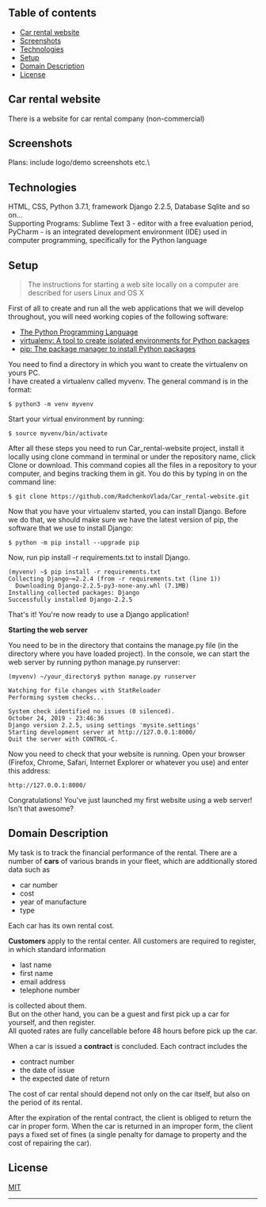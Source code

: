## Table of contents

* [Car rental website](#general-info)
* [Screenshots](#screenshots)
* [Technologies](#technologies)
* [Setup](#setup)
* [Domain Description](#domain_description)
* [License](#license)

## Car rental website

There is a website for car rental company (non-commercial)

## Screenshots

Plans: include logo/demo screenshots etc.\

## Technologies

HTML, CSS, Python 3.7.1, framework Django 2.2.5, Database Sqlite and so on...\
Supporting Programs: Sublime Text 3 - editor with a free evaluation period,
PyCharm - is an integrated development environment (IDE) used in computer programming, specifically for the Python language 

## Setup
> The instructions for starting a web site locally on a computer are described for users Linux and OS X

First of all to create and run all the web applications that we will develop throughout, you will need working copies 
of the following software:
*	[The Python Programming Language](https://www.python.org/downloads/)
*	[virtualenv: A tool to create isolated environments for Python packages](https://virtualenv.pypa.io/en/latest/installation.html)
*	[pip: The package manager to install Python packages](https://pip.pypa.io/en/stable/installing/)

You need to find a directory in which you want to create the virtualenv on yours PC.\
I have created a virtualenv called myvenv. The general command is in the format:

```
$ python3 -m venv myvenv
```

Start your virtual environment by running:

```
$ source myvenv/bin/activate
```

After all these steps you need to run Car_rental-website project, install it locally using clone command in terminal or
under the repository name, click Clone or download.
This command copies all the files in a repository to your computer,
and begins tracking them in git. You do this by typing in on the command line:
 
```
$ git clone https://github.com/RadchenkoVlada/Car_rental-website.git
```
 
Now that you have your virtualenv started, you can install Django.
Before we do that, we should make sure we have the latest version of pip, the software that we use to install Django:

```
$ python -m pip install --upgrade pip
```
Now, run pip install -r requirements.txt to install Django.

```
(myvenv) ~$ pip install -r requirements.txt
Collecting Django~=2.2.4 (from -r requirements.txt (line 1))
  Downloading Django-2.2.5-py3-none-any.whl (7.1MB)
Installing collected packages: Django
Successfully installed Django-2.2.5
```

That's it! You're now ready to use a Django application! 


**Starting the web server**

You need to be in the directory that contains the manage.py file (in the directory where you have loaded project). 
In the console, we can start the web server by running python manage.py runserver:

```
(myvenv) ~/your_directory$ python manage.py runserver

Watching for file changes with StatReloader
Performing system checks...

System check identified no issues (0 silenced).
October 24, 2019 - 23:46:36
Django version 2.2.5, using settings 'mysite.settings'
Starting development server at http://127.0.0.1:8000/
Quit the server with CONTROL-C.
```

Now you need to check that your website is running. Open your browser (Firefox, Chrome, Safari, Internet Explorer or 
whatever you use) and enter this address:

```
http://127.0.0.1:8000/
```

Congratulations! You've just launched my first website using a web server! Isn't that awesome?

## Domain Description

My task is to track the financial performance of the rental. There are a number of **cars** of various brands in your 
fleet, which are additionally stored data such as
* car number
* cost
* year of manufacture 
* type

Each car has its own rental cost.

**Customers** apply to the rental center. All customers are required to register, in which standard information 
* last name 
* first name
* email address
* telephone number 

is collected about them.\
But on the other hand, you can be a guest and first pick up a car for yourself, and then register.
\
All quoted rates are fully cancellable before 48 hours before pick up the car.

When a car is issued a **contract** is concluded. Each contract includes the 
* contract number
* the date of issue
* the expected date of return

The cost of car rental should depend not only on the car itself, but also on the period of its rental.

After the expiration of the rental contract, the client is obliged to return the car in proper form. When the car is returned in an improper form, the client pays a fixed set of fines (a single penalty for damage to property and the cost of repairing the car).

## License
[MIT](https://choosealicense.com/licenses/mit/)

------------------------
